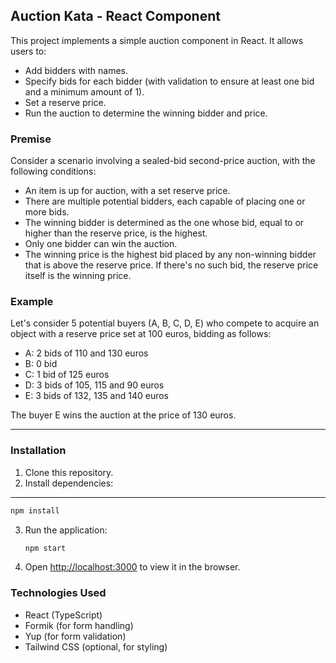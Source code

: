 ## Auction Kata - React Component

This project implements a simple auction component in React. It allows users to:

- Add bidders with names.
- Specify bids for each bidder (with validation to ensure at least one bid and a minimum amount of 1).
- Set a reserve price.
- Run the auction to determine the winning bidder and price.

### Premise

Consider a scenario involving a sealed-bid second-price auction, with the following conditions:

- An item is up for auction, with a set reserve price.
- There are multiple potential bidders, each capable of placing one or more bids.
- The winning bidder is determined as the one whose bid, equal to or higher than the reserve price, is the highest.
- Only one bidder can win the auction.
- The winning price is the highest bid placed by any non-winning bidder that is above the reserve price. If there's no such bid, the reserve price itself is the winning price.

### Example

Let's consider 5 potential buyers (A, B, C, D, E) who compete to acquire an object with a reserve price set at 100 euros, bidding as follows:

- A: 2 bids of 110 and 130 euros
- B: 0 bid
- C: 1 bid of 125 euros
- D: 3 bids of 105, 115 and 90 euros
- E: 3 bids of 132, 135 and 140 euros

The buyer E wins the auction at the price of 130 euros.

---

### Installation

1. Clone this repository.
2. Install dependencies:

---

```bash
npm install
```

3. Run the application:

   ```bash
   npm start
   ```

4. Open [http://localhost:3000](http://localhost:3000) to view it in the browser.

### Technologies Used

- React (TypeScript)
- Formik (for form handling)
- Yup (for form validation)
- Tailwind CSS (optional, for styling)
